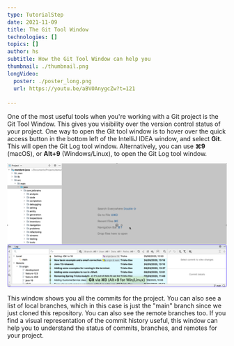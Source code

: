 ```yaml
---
type: TutorialStep
date: 2021-11-09
title: The Git Tool Window
technologies: []
topics: []
author: hs
subtitle: How the Git Tool Window can help you
thumbnail: ./thumbnail.png
longVideo:
  poster: ./poster_long.png
  url: https://youtu.be/aBVOAnygcZw?t=121

---
```


One of the most useful tools when you're working with a Git project is the Git Tool Window. This gives you visibility over the version control status of your project. One way to open the Git tool window is to hover over the quick access button in the bottom left of the IntelliJ IDEA window, and select **Git**. This will open the Git Log tool window. Alternatively, you can use **⌘9** (macOS), or **Alt+9** (Windows/Linux), to open the Git Log tool window.

![Git Log Tool Window](git-log-tool-window.png)

This window shows you all the commits for the project. You can also see a list of local branches, which in this case is just the "main" branch since we just cloned this repository. You can also see the remote branches too. If you find a visual representation of the commit history useful, this window can help you to understand the status of commits, branches, and remotes for your project.
